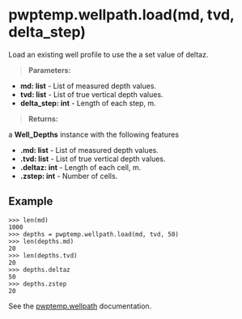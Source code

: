 # pwptemp.wellpath.load(md, tvd, delta_step) #

Load an existing well profile to use the a set value of deltaz.

> **Parameters:** 
* **md: list** - List of measured depth values.
* **tvd: list** - List of true vertical depth values.
* **delta_step: int** - Length of each step, m.

> **Returns:** 

a **Well_Depths** instance with the following features
* **.md: list** - List of measured depth values.
* **.tvd: list** - List of true vertical depth values.
* **.deltaz: int** - Length of each cell, m.
* **.zstep: int** - Number of cells.

## Example ##

```
>>> len(md)
1000
>>> depths = pwptemp.wellpath.load(md, tvd, 50)
>>> len(depths.md)
20
>>> len(depths.tvd)
20
>>> depths.deltaz
50
>>> depths.zstep
20
```

See the [pwptemp.wellpath](https://github.com/pro-well-plan/pwptemp/blob/master/docs/pwptemp.wellpath.md) documentation.
